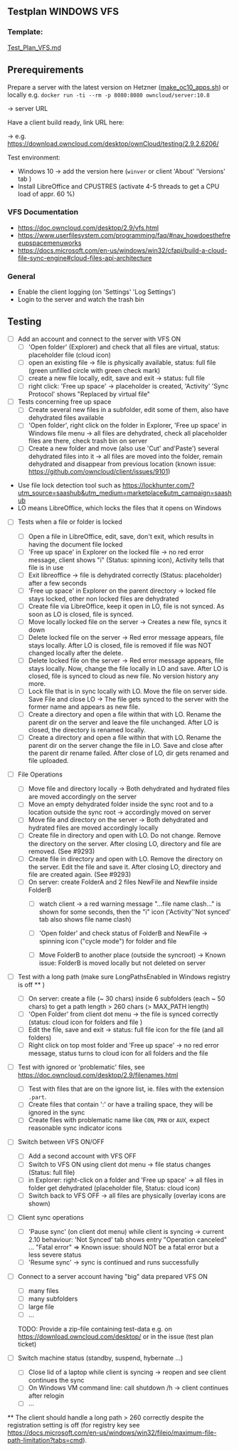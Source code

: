 ## Testplan WINDOWS VFS

### Template: 
[Test_Plan_VFS.md](https://github.com/owncloud/QA/blob/master/Desktop/Test_Plan_VFS.md)

## Prerequirements

Prepare a server with the latest version on Hetzner ([make_oc10_apps.sh](https://github.com/owncloud/QA/blob/master/tools/hetzner-deploy/make_oc10_apps.sh)) or locally e.g. `docker run -ti --rm -p 8080:8080 owncloud/server:10.8`

-> server URL

Have a client build ready, link URL here:

-> e.g. https://download.owncloud.com/desktop/ownCloud/testing/2.9.2.6206/

Test environment:
- Windows 10 -> add the version here (`winver` or client 'About' 'Versions' tab ) 
- Install LibreOffice and CPUSTRES (activate 4-5 threads to get a CPU load of appr. 60 %)

### VFS Documentation

- https://doc.owncloud.com/desktop/2.9/vfs.html
- https://www.userfilesystem.com/programming/faq/#nav_howdoesthefreeupspacemenuworks
- https://docs.microsoft.com/en-us/windows/win32/cfapi/build-a-cloud-file-sync-engine#cloud-files-api-architecture

### General

- Enable the client logging (on 'Settings' 'Log Settings')
- Login to the server and watch the trash bin

## Testing

* [ ] Add an account and connect to the server with VFS ON
  * [ ] 'Open folder' (Explorer) and check that all files are virtual, status: placeholder file (cloud icon)
  * [ ] open an existing file -> file is physically available, status: full file (green unfilled circle with green check mark)
  * [ ] create a new file locally, edit, save and exit -> status: full file
  * [ ] right click: 'Free up space' -> placeholder is created, 'Activity' 'Sync Protocol' shows "Replaced by virtual file" 
  
* [ ] Tests concerning free up space
  * [ ] Create several new files in a subfolder, edit some of them, also have dehydrated files available
  * [ ] 'Open folder', right click on the folder in Explorer, 'Free up space' in Windows file menu -> all files are dehydrated, check all placeholder files are there, check trash bin on server
  * [ ] Create a new folder and move (also use 'Cut' and'Paste') several dehydrated files into it -> all files are moved into the folder, remain dehydrated and disappear from previous location (known issue: https://github.com/owncloud/client/issues/9101)
     
- Use file lock detection tool such as https://lockhunter.com/?utm_source=saashub&utm_medium=marketplace&utm_campaign=saashub
- LO means LibreOffice, which locks the files that it opens on Windows

* [ ] Tests when a file or folder is locked
  * [ ] Open a file in LibreOffice, edit, save, don't exit, which results in having the document file locked
  * [ ] 'Free up space' in Explorer on the locked file -> no red error message, client shows "i" (Status: spinning icon), Activity tells that file is in use
  * [ ] Exit libreoffice -> file is dehydrated correctly (Status: placeholder) after a few seconds
  * [ ] 'Free up space' in Explorer on the parent directory -> locked file stays locked, other non locked files are dehydrated
  * [ ] Create file via LibreOffice, keep it open in LO, file is not synced. As soon as LO is closed, file is synced.
  * [ ] Move locally locked file on the server -> Creates a new file, syncs it down
  * [ ] Delete locked file on the server -> Red error message appears, file stays locally. After LO is closed, file is removed if file was NOT changed locally after the delete.
  * [ ] Delete locked file on the server -> Red error message appears, file stays locally. Now, change the file locally in LO and save. After LO is closed, file is synced to cloud as new file. No version history any more.
  * [ ] Lock file that is in sync locally with LO. Move the file on server side. Save File and close LO -> The file gets synced to the server with the former name and appears as new file.
  * [ ] Create a directory and open a file within that with LO. Rename the parent dir on the server and leave the file unchanged. After LO is closed, the directory is renamed locally.
  * [ ] Create a directory and open a file within that with LO. Rename the parent dir on the server change the file in LO. Save and close after the parent dir rename failed. After close of LO, dir gets renamed and file uploaded.

* [ ] File Operations
  * [ ] Move file and directory locally -> Both dehydrated and hydrated files are moved accordingly on the server
  * [ ] Move an empty dehydrated folder inside the sync root and to a location outside the sync root -> accordingly moved on server
  * [ ] Move file and directory on the server -> Both dehydrated and hydrated files are moved accordingly locally
  * [ ] Create file in directory and open with LO. Do not change. Remove the directory on the server. After closing LO, directory and file are removed. (See #9293)
  * [ ] Create file in directory and open with LO. Remove the directory on the server. Edit the file and save it. After closing LO, directory and file are created again. (See #9293)
  * [ ] On server: create FolderA and 2 files NewFile and Newfile inside FolderB
    * [ ] watch client -> a red warning message "...file name clash..." is shown for some seconds, then the "i" icon ('Activity''Not synced' tab also shows file name clash)
    * [ ] 'Open folder' and check status of FolderB and NewFile -> spinning icon ("cycle mode") for folder and file
    * [ ] Move FolderB to another place (outside the syncroot) -> Known issue: FolderB is moved locally but not deleted on server


* [ ] Test with a long path (make sure LongPathsEnabled in Windows registry is off ** )
  * [ ] On server: create a file (~ 30 chars) inside 6 subfolders (each ~ 50 chars) to get a path length > 260 chars (> MAX_PATH length)
  * [ ] 'Open Folder' from client dot menu -> the file is synced correctly (status: cloud icon for folders and file )
  * [ ] Edit the file, save and exit -> status: full file icon for the file (and all folders)
  * [ ] Right click on top most folder and 'Free up space' -> no red error message, status turns to cloud icon for all folders and the file
  
* [ ] Test with ignored or 'problematic' files, see https://doc.owncloud.com/desktop/2.9/filenames.html
  * [ ] Test with files that are on the ignore list, ie. files with the extension `.part`.
  * [ ] Create files that contain ':' or have a trailing space, they will be ignored in the sync
  * [ ] Create files with problematic name like `CON`, `PRN` or `AUX`, expect reasonable sync indicator icons

* [ ] Switch between VFS ON/OFF
  * [ ] Add a second account with VFS OFF
  * [ ] Switch to VFS ON using client dot menu -> file status changes (Status: full file)
  * [ ] in Explorer: right-click on a folder and 'Free up space' -> all files in folder get dehydrated (placeholder file, Status: cloud icon)
  * [ ] Switch back to VFS OFF -> all files are physically (overlay icons are shown)

* [ ] Client sync operations
  * [ ] 'Pause sync' (on client dot menu) while client is syncing  -> current 2.10 behaviour: 'Not Synced' tab shows entry "Operation canceled" ... "Fatal error" => Known issue: should NOT be a fatal error but a less severe status  
  * [ ] 'Resume sync' -> sync is continued and runs successfully

* [ ] Connect to a server account having "big" data prepared VFS ON
  * [ ] many files
  * [ ] many subfolders
  * [ ] large file
  * [ ] ...

  TODO: Provide a zip-file containing test-data e.g. on https://download.owncloud.com/desktop/ or in the issue (test plan ticket)

* [ ] Switch machine status (standby, suspend, hybernate ...)
  * [ ] Close lid of a laptop while client is syncing -> reopen and see client continues the sync 
  * [ ] On Windows VM command line: call shutdown /h -> client continues after relogin 
  * [ ] ...

** The client should handle a long path > 260 correctly despite the registration setting is off (for registry key see 
https://docs.microsoft.com/en-us/windows/win32/fileio/maximum-file-path-limitation?tabs=cmd).
  
